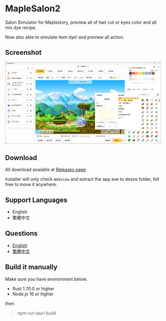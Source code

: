 # MapleSalon2
Salon Simulator for Maplestory, preview all of hair cut or eyes color and all mix dye recipe.

Now also able to simulate item dye! and preview all action.

## Screenshot
![](./doc/preview_app.png)

## Download
All download avaiable at [Releases page](./releases).

Installer will only check `Webview` and extract the app exe to desire folder, fell free to move it anywhere.

## Support Languages

- English
- 繁體中文

## Questions

- [English](./doc/questions-en_us.md)
- [繁體中文](./doc/questions-zh_tw.md)

## 

## Build it manually
Make sure you have environment below.
- Rust 1.70.0 or higher
- Node.js 16 or higher

then
> npm run tauri build